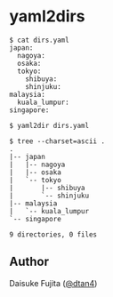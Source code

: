 # yaml2dirs

```sh-session
$ cat dirs.yaml
japan:
  nagoya:
  osaka:
  tokyo:
    shibuya:
    shinjuku:
malaysia:
  kuala_lumpur:
singapore:

$ yaml2dir dirs.yaml

$ tree --charset=ascii .
.
|-- japan
|   |-- nagoya
|   |-- osaka
|   `-- tokyo
|       |-- shibuya
|       `-- shinjuku
|-- malaysia
|   `-- kuala_lumpur
`-- singapore

9 directories, 0 files
```

## Author

Daisuke Fujita ([@dtan4](https://github.com/dtan4))
